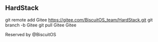 HardStack
---------------------------------------------

git remote add Gitee https://gitee.com/BiscuitOS_team/HardStack.git
git branch -b Gitee
git pull Gitee Gitee

Reserved by @BiscuitOS
